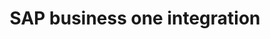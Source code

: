 ---
title: "SAP business one integration"
titleList: SAP
seoTitle: "SAP Business One"
seoDescription: "Here’s how SAP Business One works with your applications to streamline your workflow."
summary: "ERP software designed to streamline key processes and provide real-time information to give you greater strategic insights, fast."
lead: "Here’s how SAP Business One works with your applications to streamline your workflow."
type: "source"
tags: ["erp"]
image: "/uploads/logo-platform-sap.png"
imageAlt: sap logo

titleProduct: "Sync Product & Inventory data"
subtitleProduct: "Sync products and inventory data from SAP Business One to your sales channel"
imageDestopProduct: "/images/a01.png"
imageDestopWidthProduct: "1006"
imageMobileProduct: "/images/a001.png"
buttonTextProduct: "Schedule a demo"
buttonHrefProduct: "/"

titleCustomer: "Sync Customer & Account information"
subtitleCustomer: "Sync your customer account information from SAP Business One to our B2B trade store"
imageDestopCustomer: "/images/a02.png"
imageDestopWidthCustomer: "849"
imageMobileCustomer: "/images/a002.png"
buttonTextCustomer: "Schedule a demo"
buttonHrefCustomer: "/"
 
titleOrders: "Raise orders"
subtitleOrders: "Sync orders from your ecommerce sales channel to connector_name"
imageDestopOrders: "/images/a03.png"
imageDestopWidthOrders: "1007"
imageMobileOrders: "/images/a003.png"
buttonTextOrders: "See how it works"
buttonHrefOrders: "/" 

titleFullfilments: "Raise Fulfillments"
subtitleFullfilments: "Once an order has been raised in your connector_name, fulfill your order with one of fulfillment partners, Parcelninja"
imageDestopFullfilments: "/images/a04.png"
imageDestopWidthFullfilments: "1007"
imageMobileFullfilments: "/images/a004.png"
buttonTextFullfilments: "See how it works"
buttonHrefFullfilments: "/" 

platformShopifyLinkText: "Shopify Integration"
platformShopifyLinkHref: "/integrations/sap-shopify/"
platformMagentoLinkText: "Magento Integration"
platformMagentoLinkHref: "/integrations/sap-magento/"
platformWooCommerceLinkText: "WooCommerce Integration"
platformWooCommerceLinkHref: "/integrations/sap-woocommerce/"
platformB2bLinkText: "B2B Trade Store Integration"
platformB2bLinkHref: "/integrations/sap-b2b-trade-store/"
platformTakealotLinkText: "Takealot Integration"
platformTakealotLinkHref: "/integrations/sap-takealot/"

---